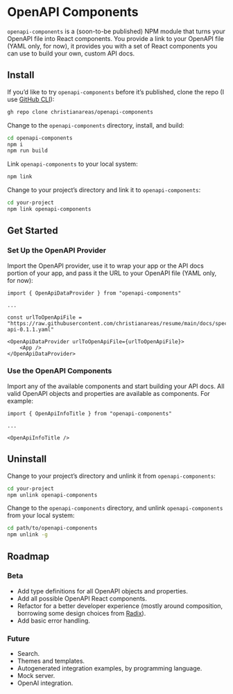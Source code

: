 # OpenAPI Components
`openapi-components` is a (soon-to-be published) NPM module that turns your OpenAPI file into React components. You provide a link to your OpenAPI file (YAML only, for now), it provides you with a set of React components you can use to build your own, custom API docs.


## Install
If you’d like to try `openapi-components` before it’s published, clone the repo (I use [GitHub CLI](https://cli.github.com)):

```bash
gh repo clone christianareas/openapi-components
```

Change to the `openapi-components` directory, install, and build:

```bash
cd openapi-components
npm i
npm run build
```

Link `openapi-components` to your local system:

```bash
npm link
```

Change to your project’s directory and link it to `openapi-components`:

```bash
cd your-project
npm link openapi-components
```


## Get Started

### Set Up the OpenAPI Provider
Import the OpenAPI provider, use it to wrap your app or the API docs portion of your app, and pass it the URL to your OpenAPI file (YAML only, for now):

```tsx
import { OpenApiDataProvider } from "openapi-components"

...

const urlToOpenApiFile = "https://raw.githubusercontent.com/christianareas/resume/main/docs/spec/_versions/resume-api-0.1.1.yaml"

<OpenApiDataProvider urlToOpenApiFile={urlToOpenApiFile}>
	<App />
</OpenApiDataProvider>
```

### Use the OpenAPI Components
Import any of the available components and start building your API docs. All valid OpenAPI objects and properties are available as components. For example:

```tsx
import { OpenApiInfoTitle } from "openapi-components"

...

<OpenApiInfoTitle />
```


## Uninstall
Change to your project’s directory and unlink it from `openapi-components`:

```bash
cd your-project
npm unlink openapi-components
```

Change to the `openapi-components` directory, and unlink `openapi-components` from your local system:

```bash
cd path/to/openapi-components
npm unlink -g
```


## Roadmap

### Beta
- Add type definitions for all OpenAPI objects and properties.
- Add all possible OpenAPI React components.
- Refactor for a better developer experience (mostly around composition, borrowing some design choices from [Radix](https://www.radix-ui.com)).
- Add basic error handling.

### Future
- Search.
- Themes and templates.
- Autogenerated integration examples, by programming language.
- Mock server.
- OpenAI integration.
